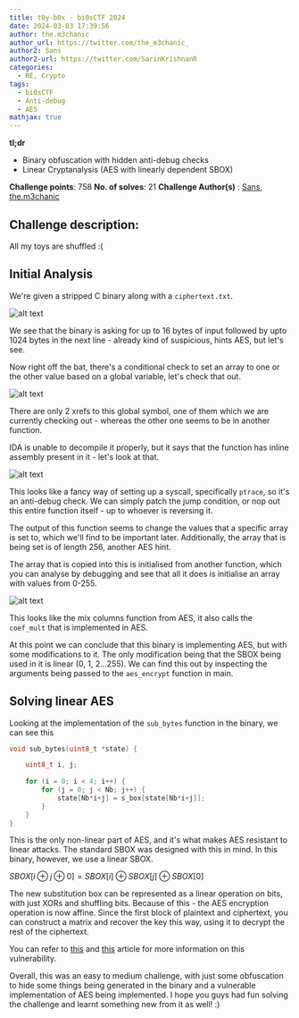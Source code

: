 ```yaml
---
title: t0y-b0x - bi0sCTF 2024
date: 2024-03-03 17:39:56
author: the.m3chanic
author_url: https://twitter.com/the_m3chanic_
author2: Sans
author2-url: https://twitter.com/SarinKrishnanR
categories:
  - RE, Crypto
tags:
  - bi0sCTF
  - Anti-debug
  - AES
mathjax: true
---
```


**tl;dr**

+ Binary obfuscation with hidden anti-debug checks
+ Linear Cryptanalysis (AES with linearly dependent SBOX)

<!--more-->

**Challenge points**: 758
**No. of solves**: 21
**Challenge Author(s)** : [Sans](https://twitter.com/SarinKrishnanR), [the.m3chanic](https://twitter.com/the_m3chanic_)


## Challenge description: 
All my toys are shuffled :(


## Initial Analysis 

We're given a stripped C binary along with a `ciphertext.txt`. 

![alt text](image.png)

We see that the binary is asking for up to 16 bytes of input followed by upto 1024 bytes in the next line - already kind of suspicious, hints AES, but let's see. 

Now right off the bat, there's a conditional check to set an array to one or the other value based on a global variable, let's check that out. 


![alt text](image-1.png)

There are only 2 xrefs to this global symbol, one of them which we are currently checking out - whereas the other one seems to be in another function. 

IDA is unable to decompile it properly, but it says that the function has inline assembly present in it - let's look at that. 

![alt text](image-2.png)

This looks like a fancy way of setting up a syscall, specifically `ptrace`, so it's an anti-debug check. 
We can simply patch the jump condition, or nop out this entire function itself - up to whoever is reversing it. 

The output of this function seems to change the values that a specific array is set to, which we'll find to be important later. 
Additionally, the array that is being set is of length 256, another AES hint. 

The array that is copied into this is initialised from another function, which you can analyse by debugging and see that all it does is initialise an array with values from 0-255.

![alt text](image-3.png)

This looks like the mix columns function from AES, it also calls the `coef_mult` that is implemented in AES. 

At this point we can conclude that this binary is implementing AES, but with some modifications to it. The only modification being that the SBOX being used in it is linear (0, 1, 2...255). We can find this out by inspecting the arguments being passed to the `aes_encrypt` function in main. 


## Solving linear AES
Looking at the implementation of the `sub_bytes` function in the binary, we can see this 
```c
void sub_bytes(uint8_t *state) {

	uint8_t i, j;
	
	for (i = 0; i < 4; i++) {
		for (j = 0; j < Nb; j++) {
			state[Nb*i+j] = s_box[state[Nb*i+j]];
		}
	}
}
```

This is the only non-linear part of AES, and it's what makes AES resistant to linear attacks. The standard SBOX was designed with this in mind. In this binary, however, we use a linear SBOX. 

$SBOX[i \oplus j \oplus 0] = SBOX[i] \oplus SBOX[j] \oplus SBOX[0]$

The new substitution box can be represented as a linear operation on bits, with just XORs and shuffling bits. Because of this - the AES encryption operation is now affine. Since the first block of plaintext and ciphertext, you can construct a matrix and recover the key this way, using it to decrypt the rest of the ciphertext. 

You can refer to [this](https://hackmd.io/@vishiswoz/r10P7knwj) and [this](https://kevinliu.me/posts/linear-cryptanalysis/) article for more information on this vulnerability. 

Overall, this was an easy to medium challenge, with just some obfuscation to hide some things being generated in the binary and a vulnerable implementation of AES being implemented. I hope you guys had fun solving the challenge and learnt something new from it as well! :)



